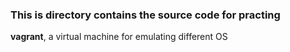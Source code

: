 ### This is directory contains the source code for practing  
**vagrant**, a virtual machine for emulating different OS
